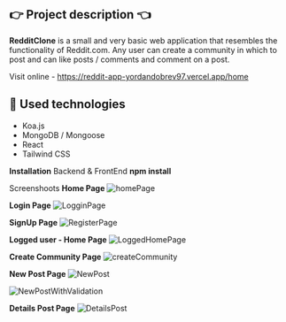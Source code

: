 ## :point_right: Project description :point_left:
**RedditClone** is a small and very basic web application that resembles the functionality of Reddit.com. Any user can create a community in which to post and can like posts / comments and comment on a post. 

Visit online - https://reddit-app-yordandobrev97.vercel.app/home

## :hammer: Used technologies
- Koa.js
- MongoDB / Mongoose
- React
- Tailwind CSS

**Installation**
Backend & FrontEnd **npm install**

Screenshoots
**Home Page**
![homePage](https://user-images.githubusercontent.com/42092212/172060285-2eeb3893-9fef-44ad-9315-77854059e757.png)


**Login Page**
![LogginPage](https://user-images.githubusercontent.com/42092212/172060379-a8660613-6fd2-4b58-91e5-f1eb4aa510ed.png)


**SignUp Page**
![RegisterPage](https://user-images.githubusercontent.com/42092212/172060415-04d3bf89-31f9-4ac5-bf86-1842289b81f5.png)


**Logged user - Home Page**
![LoggedHomePage](https://user-images.githubusercontent.com/42092212/172060458-6d1b0be3-63d3-42b9-95d4-d875a70b0955.png)


**Create Community Page**
![createCommunity](https://user-images.githubusercontent.com/42092212/172060491-4471348a-0147-4208-b671-21d6cb7cb49f.png)


**New Post Page**
![NewPost](https://user-images.githubusercontent.com/42092212/172060519-17eef46e-ae40-49de-9ba7-8dd00167d5bd.png)

![NewPostWithValidation](https://user-images.githubusercontent.com/42092212/172060532-ec89540d-8833-478e-8be0-b51a411b0436.png)


**Details Post Page**
![DetailsPost](https://user-images.githubusercontent.com/42092212/172060587-7274172c-37cb-4a2f-b013-61b6785347c5.png)


